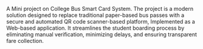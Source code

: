 A Mini project on College Bus Smart Card System. The project is a modern solution designed to replace traditional paper-based bus passes with a secure and automated QR code scanner-based platform, Implemented as a Web-based application. It streamlines the student boarding process by eliminating manual verification, minimizing delays, and ensuring transparent fare collection.
